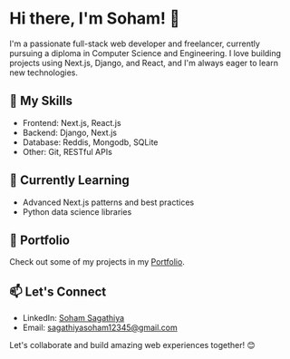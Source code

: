 # Hi there, I'm Soham! 👋

I'm a passionate full-stack web developer and freelancer, currently pursuing a diploma in Computer Science and Engineering. I love building projects using Next.js, Django, and React, and I'm always eager to learn new technologies.

## 🚀 My Skills

- Frontend: Next.js, React.js
- Backend: Django, Next.js
- Database: Reddis, Mongodb, SQLite
- Other: Git, RESTful APIs

## 🌱 Currently Learning

- Advanced Next.js patterns and best practices
- Python data science libraries

## 💼 Portfolio

Check out some of my projects in my [Portfolio](https://soham901-portfolio.vercel.app/).

## 📫 Let's Connect

- LinkedIn: [Soham Sagathiya](https://www.linkedin.com/in/soham-sagathiya-898b6a254/)
- Email: [sagathiyasoham12345@gmail.com](mailto:sagathiyasoham12345@gmail.com)

Let's collaborate and build amazing web experiences together! 😊
